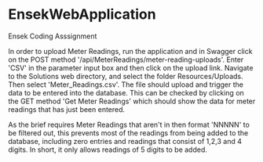 # EnsekWebApplication
Ensek Coding Asssignment

In order to upload Meter Readings, run the application and in Swagger click on the POST method '/api/MeterReadings/meter-reading-uploads'.
Enter 'CSV' in the parameter input box and then click on the upload link. Navigate to the Solutions web directory, and 
select the folder Resources/Uploads. Then select 'Meter_Readings.csv'. The file should upload and trigger the data to
be entered into the database. This can be checked by clicking on the GET method 'Get Meter Readings' which should show the
data for meter readings that has just been entered.

As the brief requires Meter Readings that aren't in then format 'NNNNN' to be filtered out, this prevents most of the readings 
from being added to the database, including zero entries and readings that consist of 1,2,3 and 4 digits. In short, it only
allows readings of 5 digits to be added.
